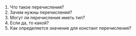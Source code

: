 1. Что такое перечисления?
2. Зачем нужны перечисления?
3. Могут ли перечисления иметь тип?
4. Если да, то какой?
5. Как определяется значение для констант перечисления?